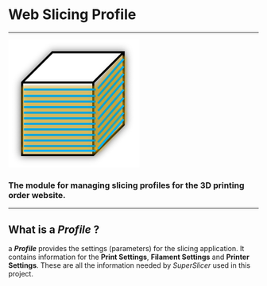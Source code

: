 # Web Slicing Profile

---

![](static/description/icon.png)

### The module for managing slicing profiles for the 3D printing order website.

---

## What is a _Profile_ ?

a **_Profile_** provides the settings (parameters) for the slicing application.
It contains information for the **Print Settings**, **Filament Settings** and 
**Printer Settings**. These are all the information needed by _SuperSlicer_ used
in this project.